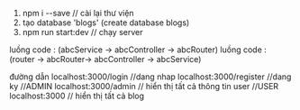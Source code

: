 1. npm i --save // cài lại thư viện
2. tạo database 'blogs' (create database blogs)
3. npm run start:dev // chạy server

luồng code : (abcService -> abcController -> abcRouter)
luồng code : (router -> abcRouter-> abcController -> abcService)

đường dẫn
localhost:3000/login //dang nhap 
localhost:3000/register //dang ky
//ADMIN
localhost:3000/admin // hiển thị tất cả thông tin user
//USER
localhost:3000 // hiển thị tất cả blog
